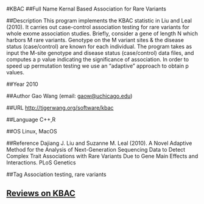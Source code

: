 #KBAC
##Full Name
 Kernal Based Association for Rare Variants

##Description
This program implements the KBAC statistic in Liu and Leal (2010). It carries out case-control association testing for rare variants for whole exome association studies. Briefly, consider a gene of length N which harbors M rare variants. Genotype on the M variant sites & the disease status (case/control) are known for each individual. The program takes as input the M-site genotype and disease status (case/control) data files, and computes a p value indicating the significance of association. In order to speed up permutation testing we use an “adaptive” approach to obtain p values.

##Year
2010

##Author
Gao Wang (email: gaow@uchicago.edu)

##URL
http://tigerwang.org/software/kbac

##Language
C++,R

##OS
Linux, MacOS

##Reference
Dajiang J. Liu and Suzanne M. Leal (2010). A Novel Adaptive Method for the Analysis of Next-Generation Sequencing Data to Detect Complex Trait Associations with Rare Variants Due to Gene Main Effects and Interactions. PLoS Genetics

##Tag
Association testing, rare variants


## [Reviews on KBAC](https://github.com/gaow/genetic-analysis-software/issues/256)